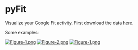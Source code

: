 # pyFit
Visualize your Google Fit activity. First download the data [here](https://support.google.com/accounts/answer/3024190?hl=en).

Some examples:

[![Figure-1.png](https://i.postimg.cc/mD63HfSh/Figure-1.png)](https://postimg.cc/5YLQhrTM)
[![Figure-2.png](https://i.postimg.cc/Xvjfyntc/Figure-2.png)](https://postimg.cc/pmShwMWp)
[![Figure-1.png](https://i.postimg.cc/nL0YGzZW/Figure-1.png)](https://postimg.cc/cKtnsdv7)
